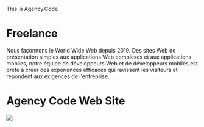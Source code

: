 This is Agency.Code 

# Freelance

Nous façonnons le World Wide Web depuis 2019. Des sites Web de présentation simples aux applications Web complexes et aux applications mobiles, notre équipe de développeurs Web et de développeurs mobiles est prête à créer des expériences efficaces qui ravissent les visiteurs et répondent aux exigences de l'entreprise.
 

# Agency Code Web Site


<img src="https://github.com/HAFDIAHMED/AgencyCode/blob/master/screenshots/agencycode1.PNG"/>
